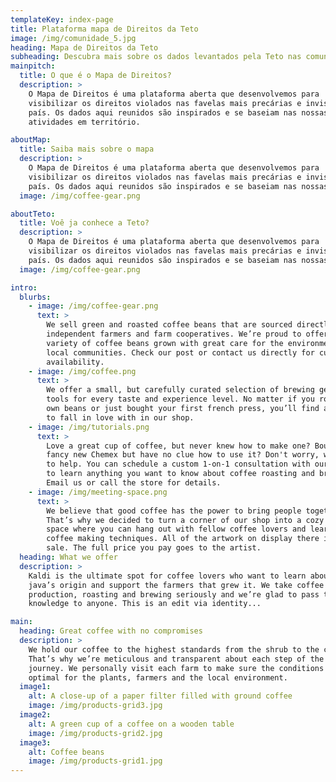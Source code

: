 ```yaml
---
templateKey: index-page
title: Plataforma mapa de Direitos da Teto
image: /img/comunidade_5.jpg
heading: Mapa de Direitos da Teto
subheading: Descubra mais sobre os dados levantados pela Teto nas comunidades
mainpitch:
  title: O que é o Mapa de Direitos?
  description: >
    O Mapa de Direitos é uma plataforma aberta que desenvolvemos para
    visibilizar os direitos violados nas favelas mais precárias e invisíveis do
    país. Os dados aqui reunidos são inspirados e se baseiam nas nossas
    atividades em território.

aboutMap:
  title: Saiba mais sobre o mapa
  description: >
    O Mapa de Direitos é uma plataforma aberta que desenvolvemos para
    visibilizar os direitos violados nas favelas mais precárias e invisíveis do
    país. Os dados aqui reunidos são inspirados e se baseiam nas nossas
  image: /img/coffee-gear.png

aboutTeto:
  title: Voê ja conhece a Teto?
  description: >
    O Mapa de Direitos é uma plataforma aberta que desenvolvemos para
    visibilizar os direitos violados nas favelas mais precárias e invisíveis do
    país. Os dados aqui reunidos são inspirados e se baseiam nas nossas
  image: /img/coffee-gear.png

intro:
  blurbs:
    - image: /img/coffee-gear.png
      text: >
        We sell green and roasted coffee beans that are sourced directly from
        independent farmers and farm cooperatives. We’re proud to offer a
        variety of coffee beans grown with great care for the environment and
        local communities. Check our post or contact us directly for current
        availability.
    - image: /img/coffee.png
      text: >
        We offer a small, but carefully curated selection of brewing gear and
        tools for every taste and experience level. No matter if you roast your
        own beans or just bought your first french press, you’ll find a gadget
        to fall in love with in our shop.
    - image: /img/tutorials.png
      text: >
        Love a great cup of coffee, but never knew how to make one? Bought a
        fancy new Chemex but have no clue how to use it? Don't worry, we’re here
        to help. You can schedule a custom 1-on-1 consultation with our baristas
        to learn anything you want to know about coffee roasting and brewing.
        Email us or call the store for details.
    - image: /img/meeting-space.png
      text: >
        We believe that good coffee has the power to bring people together.
        That’s why we decided to turn a corner of our shop into a cozy meeting
        space where you can hang out with fellow coffee lovers and learn about
        coffee making techniques. All of the artwork on display there is for
        sale. The full price you pay goes to the artist.
  heading: What we offer
  description: >
    Kaldi is the ultimate spot for coffee lovers who want to learn about their
    java’s origin and support the farmers that grew it. We take coffee
    production, roasting and brewing seriously and we’re glad to pass that
    knowledge to anyone. This is an edit via identity...

main:
  heading: Great coffee with no compromises
  description: >
    We hold our coffee to the highest standards from the shrub to the cup.
    That’s why we’re meticulous and transparent about each step of the coffee’s
    journey. We personally visit each farm to make sure the conditions are
    optimal for the plants, farmers and the local environment.
  image1:
    alt: A close-up of a paper filter filled with ground coffee
    image: /img/products-grid3.jpg
  image2:
    alt: A green cup of a coffee on a wooden table
    image: /img/products-grid2.jpg
  image3:
    alt: Coffee beans
    image: /img/products-grid1.jpg
---
```

